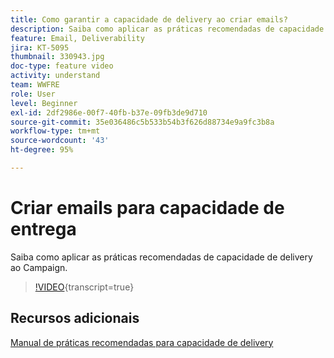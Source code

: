 ```yaml
---
title: Como garantir a capacidade de delivery ao criar emails?
description: Saiba como aplicar as práticas recomendadas de capacidade de delivery.
feature: Email, Deliverability
jira: KT-5095
thumbnail: 330943.jpg
doc-type: feature video
activity: understand
team: WWFRE
role: User
level: Beginner
exl-id: 2df2986e-00f7-40fb-b37e-09fb3de9d710
source-git-commit: 35e036486c5b533b54b3f626d88734e9a9fc3b8a
workflow-type: tm+mt
source-wordcount: '43'
ht-degree: 95%

---
```


# Criar emails para capacidade de entrega

Saiba como aplicar as práticas recomendadas de capacidade de delivery ao Campaign.

>[!VIDEO](https://video.tv.adobe.com/v/330943?quality=12&learn=on){transcript=true}

## Recursos adicionais

[Manual de práticas recomendadas para capacidade de delivery](https://experienceleague.adobe.com/docs/deliverability-learn/deliverability-best-practice-guide/introduction.html?lang=pt-BR)

